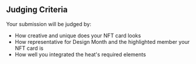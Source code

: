 ## Judging Criteria
Your submission will be judged by:
- How creative and unique does your NFT card looks
- How representative for Design Month and the highlighted member your NFT card is
- How well you integrated the heat's required elements